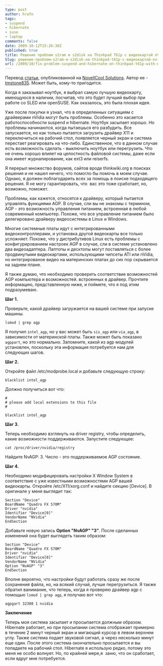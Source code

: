 ```yaml
---
type: post
author: hrafn
tags:
- suspend
- hibernate
- suse
- laptop
comments: false
date: 2009-10-12T15:26:38Z
published: true
title: Решение проблем s2ram и s2disk на Thinkpad T61p с видеокартой nVidia FX570
Slug: решение-проблем-s2ram-и-s2disk-на-thinkpad-t61p-с-видеокартой-nvidia-fx570
url: /2009/10/fix-problem-suspend-and-hibernate-on-thinkpad-t61p-with-nvidia-fx570-video
---
```


Перевод [статьи](http://www.novell.com/communities/node/9085/fix-sleep-and-hibernate-thinkpad-t61p-nvidia-fx570-video-card), опубликованной на [NovellCool Solutions](http://www.novell.com/communities/coolsolutions). Автор ее - [tmstone835](http://www.novell.com/communities/user/4328). Может быть, кому-то пригодится.

Когда я заказывал ноутбук, я выбрал самую лучшую видеокарту, имеющуюся в наличии, посчитав, что это будет лучший выбор при работе со SLED или openSUSE. Как оказалось, это была плохая идея.

Уже после покупки я узнал, что в определенных ситуациям с драйверами nVidia могут быть проблемы. Особенно это касается работоспособности suspend и hibernate. Ноутбук засыпает хорошо. Но проблемы начинаются, когда пытаешься его разбудить. Все запускается, но как только пытается загрузить драйвер X11 и переключиться на рабочий стол, появляется черный экран и система перестает реагировать на что-либо. Единственное, что в данном случае есть возможность сделать - выключить ноутбук или перегрузить. Что не очень хорошо влияет на целостность файловой системы, даже если она имеет журналирование, как ext3 или reiserfs.

Я перерыл множество форумов, сайтов вроде thinkwiki.org в поисках решения и не нашел ничего, что помогло бы помочь в моем случае. Однако, я должен поблагодарить всех за помощь в поиске подходящего решения. Я не могу гарантировать, что  вас это тоже сработает, но, возможно, поможет.

Проблемы, как кажется, относятся к драйверу, который пытается управлять функциями AGP. В случае, сли вы не знакомы с термином, AGP - это возможность управления питанием, встроенная в любой современный компьютер. Похоже, что все
управление питанием было делегировано драйверу видеосистемы в Linux и Windows.

Многие системные платы идут с интегрированными видеоконтроллерами, и установка другой видеокарты все только усложняет. Похоже, что у дистрибутивов Linux есть проблемы с конфигурированием настроек AGP в случае, сли в системе установлено
два видеоадаптера. Лаптопы и десктопы могут поставляться с более продвинутыми видеокартами, использующими чипсеты ATI или nVidia, но интегрированое видео на материнских платах до сих пор скрывается на заднем плане.

Я также думаю, что необходимо проверить соответствие возможностей AGP компьютера и возможностей. встроенных в драйвер. Прочтите информацию, представленную ниже, и поймете, что я под этим подразумеваю.

**Шаг 1.**

Проверьте, какой драйвер загружается на вашей системе при запуске машины.

	lsmod | grep agp

Я получил `intel_agp`, но у вас может быть `sis_agp` или `via_agp`, в зависимости от материнской платы. Также может быть показано `agppart`, но это нормально. Запомните, какой из agp модулей установлен, поскольку эта информация
потребуется нам для следующих шагов.

**Шаг 2.**

Откройте файл /etc/modprobe.local и добавьте следующую строку:

	blacklist intel_agp

Должно получиться вот что:

	#
	# please add local extensions to this file
	#

	blacklist intel_agp

**Шаг 3.**

Теперь необходимо взглянуть на driver registry, чтобы определить, какие возможности поддерживаются. Запустите следующее:

	cat /proc/driver/nvidia/registry

Найдите NvAGP: 3. Число - это поддерживаемое AGP состояние.

**Шаг 4.**

Необходимо модифицировать настройки X Window System в соответствие с уже известными возможностями AGP вашей видеокарты. Откройте /etc/X11/xorg.conf и найдите секцию [Device]. В оригинале у меня выглядит так:

	Section "Device"
	BoardName "Quadro FX 570M"
	Driver "nvidia"
	Identifier "Device[0]"
	VendorName "NVidia"
	EndSection

Добавьте новую запись **Option "NvAGP" "3"**. После сделанных изменений она
будет выглядеть таким образом:

	Section "Device"
	BoardName "Quadro FX 570M"
	Driver "nvidia"
	Identifier "Device[0]"
	VendorName "NVidia"
	Option "NvAGP" "3"
	EndSection

Вполне вероятно, что настройки будут работать сразу же после сохранения файла, но, на всякий случай, лучше перегрузиться. Я также обратил ванимание, что теперь, когда я проверяю драйвер agp с помощью `lsmod | grep agp`, я получаю вот что:

	agpgart 32308 1 nvidia

**Заключение**

Теперь моя система засыпает и просыпается должным образом. Hibernate работает, но при просыпании система отображает примерно в течение 2 минут черный экран и мигающий курсор в левом верхнем углу. Также система подает звуковой сигнал, а
через несколько минут еще один. После этого система окончательно просыпается и вы попадаете на рабочий стол. Hibernate я использую редко, потому это меня не особо волнует. Но, по крайней мере,я  заню, что он сработает, если вдруг мне
потребуется.

